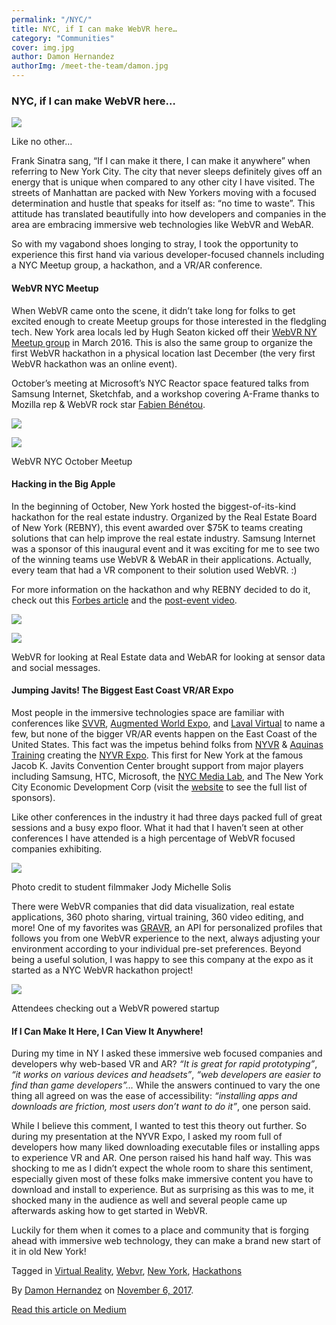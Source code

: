 ```yaml
---
permalink: "/NYC/"
title: NYC, if I can make WebVR here…
category: "Communities"
cover: img.jpg
author: Damon Hernandez
authorImg: /meet-the-team/damon.jpg
---
```

### NYC, if I can make WebVR here…

![](https://cdn-images-1.medium.com/max/800/1*d85y0p18Y3PGBAE364upXQ.jpeg)

Like no other…

Frank Sinatra sang, “If I can make it there, I can make it anywhere” when referring to New York City. The city that never sleeps definitely gives off an energy that is unique when compared to any other city I have visited. The streets of Manhattan are packed with New Yorkers moving with a focused determination and hustle that speaks for itself as: “no time to waste”. This attitude has translated beautifully into how developers and companies in the area are embracing immersive web technologies like WebVR and WebAR.

So with my vagabond shoes longing to stray, I took the opportunity to experience this first hand via various developer-focused channels including a NYC Meetup group, a hackathon, and a VR/AR conference.

#### **WebVR NYC Meetup**

When WebVR came onto the scene, it didn’t take long for folks to get excited enough to create Meetup groups for those interested in the fledgling tech. New York area locals led by Hugh Seaton kicked off their [WebVR NY Meetup group](https://www.meetup.com/WebVR-New-York/) in March 2016. This is also the same group to organize the first WebVR hackathon in a physical location last December (the very first WebVR hackathon was an online event).

October’s meeting at Microsoft’s NYC Reactor space featured talks from Samsung Internet, Sketchfab, and a workshop covering A-Frame thanks to Mozilla rep & WebVR rock star [Fabien Bénétou](https://medium.com/@utopiah).

![](https://cdn-images-1.medium.com/max/600/1*1wn17DnFAWZd4368HX2WDQ.jpeg)

![](https://cdn-images-1.medium.com/max/600/1*VKX3MRcWWtRQEKv2TnsYkg.jpeg)

WebVR NYC October Meetup

#### **Hacking in the Big Apple**

In the beginning of October, New York hosted the biggest-of-its-kind hackathon for the real estate industry. Organized by the Real Estate Board of New York (REBNY), this event awarded over $75K to teams creating solutions that can help improve the real estate industry. Samsung Internet was a sponsor of this inaugural event and it was exciting for me to see two of the winning teams use WebVR & WebAR in their applications. Actually, every team that had a VR component to their solution used WebVR. :)

For more information on the hackathon and why REBNY decided to do it, check out this [Forbes article](https://www.forbes.com/sites/omribarzilay/2017/10/04/the-real-estate-board-of-new-york-launches-the-biggest-real-estate-hackathon-to-date/#76ec523f3e58) and the [post-event video](https://www.youtube.com/watch?v=PLJbq8hxc-Q).

![](https://cdn-images-1.medium.com/max/600/1*Dgli7WwVu-3he975B9Y_BA.jpeg)

![](https://cdn-images-1.medium.com/max/600/1*_BrQEDasqL7f_Buc3lO9fA.jpeg)

WebVR for looking at Real Estate data and WebAR for looking at sensor data and social messages.

#### **Jumping Javits! The Biggest East Coast VR/AR Expo**

Most people in the immersive technologies space are familiar with conferences like [SVVR](http://vrexpo.com/), [Augmented World Expo](http://augmentedworldexpo.com/), and [Laval Virtual](https://www.laval-virtual.org/en/) to name a few, but none of the bigger VR/AR events happen on the East Coast of the United States. This fact was the impetus behind folks from [NYVR](https://www.meetup.com/NYVR-Virtual-Reality-NYC/) & [Aquinas Training](https://aquinas.io/) creating the [NYVR Expo](http://www.nyvrexpo.com/). This first for New York at the famous Jacob K. Javits Convention Center brought support from major players including Samsung, HTC, Microsoft, the [NYC Media Lab](http://www.nycmedialab.org), and The New York City Economic Development Corp (visit the [website](http://www.nyvrexpo.com/) to see the full list of sponsors).

Like other conferences in the industry it had three days packed full of great sessions and a busy expo floor. What it had that I haven’t seen at other conferences I have attended is a high percentage of WebVR focused companies exhibiting.

![](https://cdn-images-1.medium.com/max/800/1*logOdwVloT35UnYHxH37JA.jpeg)

Photo credit to student filmmaker Jody Michelle Solis

There were WebVR companies that did data visualization, real estate applications, 360 photo sharing, virtual training, 360 video editing, and more! One of my favorites was [GRAVR,](http://www.gravr.io/) an API for personalized profiles that follows you from one WebVR experience to the next, always adjusting your environment according to your individual pre-set preferences. Beyond being a useful solution, I was happy to see this company at the expo as it started as a NYC WebVR hackathon project!

![](https://cdn-images-1.medium.com/max/800/1*A7w5ydL0tP9WonHhdT0yDw.jpeg)

Attendees checking out a WebVR powered startup

#### **If I Can Make It Here, I Can View It Anywhere!**

During my time in NY I asked these immersive web focused companies and developers why web-based VR and AR? _“It is great for rapid prototyping”_, _“it works on various devices and headsets”_, _“web developers are easier to find than game developers”…_ While the answers continued to vary the one thing all agreed on was the ease of accessibility: _“installing apps and downloads are friction, most users don’t want to do it”_, one person said.

While I believe this comment, I wanted to test this theory out further. So during my presentation at the NYVR Expo, I asked my room full of developers how many liked downloading executable files or installing apps to experience VR and AR. One person raised his hand half way. This was shocking to me as I didn’t expect the whole room to share this sentiment, especially given most of these folks make immersive content you have to download and install to experience. But as surprising as this was to me, it shocked many in the audience as well and several people came up afterwards asking how to get started in WebVR.

Luckily for them when it comes to a place and community that is forging ahead with immersive web technology, they can make a brand new start of it in old New York!

Tagged in [Virtual Reality](https://medium.com/tag/virtual-reality), [Webvr](https://medium.com/tag/webvr), [New York](https://medium.com/tag/new-york), [Hackathons](https://medium.com/tag/hackathons)

By [Damon Hernandez](https://medium.com/@MetaverseOne) on [November 6, 2017](https://medium.com/p/d2ec4d168d8d).

[Read this article on Medium](https://medium.com/@MetaverseOne/nyc-if-i-can-make-webvr-here-d2ec4d168d8d)
